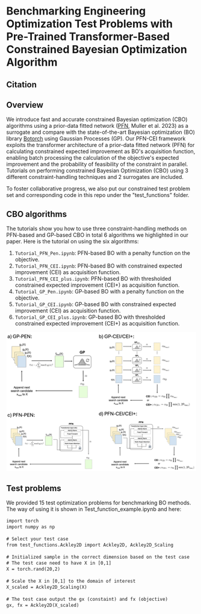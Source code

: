 # Benchmarking Engineering Optimization Test Problems with Pre-Trained Transformer-Based Constrained Bayesian Optimization Algorithm

## Citation


## Overview
We introduce fast and accurate constrained Bayesian optimization (CBO) algorithms using a prior-data fitted network ([PFN](https://github.com/automl/PFNs4BO), Muller et al. 2023) as a surrogate and compare with the state-of-the-art Bayesian optimization (BO) library [Botorch](https://github.com/pytorch/botorch) using Gaussian Processes (GP). Our PFN-CEI framework exploits the transformer architecture of a prior-data fitted network (PFN) for calculating constrained expected improvement as BO's acquisition function, enabling batch processing the calculation of the objective's expected improvement and the probability of feasibility of the constraint in parallel. Tutorials on performing constrained Bayesian Optimization (CBO) using 3 different constraint-handling techniques and 2 surrogates are included.

To foster collaborative progress, we also put our constrained test problem set and corresponding code in this repo under the "test_functions" folder. 

## CBO algorithms
The tutorials show you how to use three constraint-handling methods on PFN-based and GP-based CBO in total 6 algorithms we highlighted in our paper. Here is the tutorial on using the six algorithms:

1. `Tutorial_PFN_Pen.ipynb`: PFN-based BO with a penalty function on the objective.
2. `Tutorial_PFN_CEI.ipynb`: PFN-based BO with constrained expected improvement (CEI) as acquisition function.
3. `Tutorial_PFN_CEI_plus.ipynb`: PFN-based BO with thresholded constrained expected improvement (CEI+) as acquisition function.
4. `Tutorial_GP_Pen.ipynb`: GP-based BO with a penalty function on the objective.
5. `Tutorial_GP_CEI.ipynb`: GP-based BO with constrained expected improvement (CEI) as acquisition function.
6. `Tutorial_GP_CEI_plus.ipynb`: GP-based BO with thresholded constrained expected improvement (CEI+) as acquisition function.

![Visual](image.png)

## Test problems
We provided 15 test optimization problems for benchmarking BO methods. The way of using it is shown in Test_function_example.ipynb and here:
```
import torch
import numpy as np

# Select your test case
from test_functions.Ackley2D import Ackley2D, Ackley2D_Scaling

# Initialized sample in the correct dimension based on the test case
# The test case need to have X in [0,1]
X = torch.rand(20,2)

# Scale the X in [0,1] to the domain of interest
X_scaled = Ackley2D_Scaling(X)

# The test case output the gx (constaint) and fx (objective)
gx, fx = Ackley2D(X_scaled)
```
